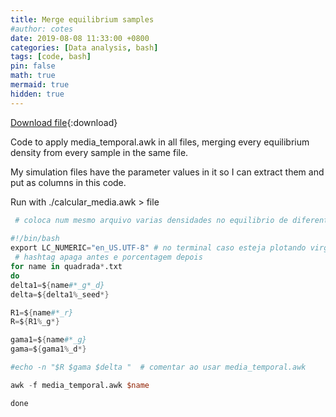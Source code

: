 ```yaml
---
title: Merge equilibrium samples
#author: cotes
date: 2019-08-08 11:33:00 +0800
categories: [Data analysis, bash]
tags: [code, bash]
pin: false
math: true
mermaid: true
hidden: true
---
```


[Download file](/files/scripts/data_analysis/calcular_media_lucas.sh){:download}


Code to apply media_temporal.awk in all files, merging every equilibrium density from every sample in the same file. 

My simulation files have the parameter values in it so I can extract them and put as columns in this code.

Run with ./calcular_media.awk > file


```awk
 # coloca num mesmo arquivo varias densidades no equilibrio de diferentes arquivos atraves do media_temporal_lucas
 
#!/bin/bash
export LC_NUMERIC="en_US.UTF-8" # no terminal caso esteja plotando virgula
 # hashtag apaga antes e porcentagem depois
for name in quadrada*.txt
do
delta1=${name#*_g*_d}
delta=${delta1%_seed*}

R1=${name#*_r}
R=${R1%_g*}

gama1=${name#*_g}
gama=${gama1%_d*}

#echo -n "$R $gama $delta "  # comentar ao usar media_temporal.awk

awk -f media_temporal.awk $name

done
```
